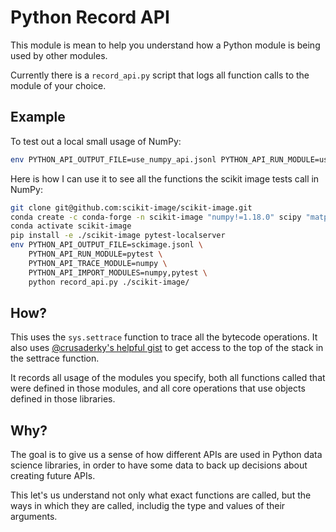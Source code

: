 # Python Record API

This module is mean to help you understand how a Python module is being used by other modules.

Currently there is a `record_api.py` script that logs all function calls to the module of your choice.

## Example

To test out a local small usage of NumPy:

```bash
env PYTHON_API_OUTPUT_FILE=use_numpy_api.jsonl PYTHON_API_RUN_MODULE=use_numpy_api PYTHON_API_TRACE_MODULE=numpy PYTHON_API_IMPORT_MODULES=numpy python record_api.py
```

Here is how I can use it to see all the functions the scikit image tests call in NumPy:

```bash
git clone git@github.com:scikit-image/scikit-image.git
conda create -c conda-forge -n scikit-image "numpy!=1.18.0" scipy "matplotlib!=3.0.0" networkx pillow=6 imageio tifffile PyWavelets pooch Cython wheel pytest
conda activate scikit-image
pip install -e ./scikit-image pytest-localserver
env PYTHON_API_OUTPUT_FILE=sckimage.jsonl \
    PYTHON_API_RUN_MODULE=pytest \
    PYTHON_API_TRACE_MODULE=numpy \
    PYTHON_API_IMPORT_MODULES=numpy,pytest \
    python record_api.py ./scikit-image/
```

## How?

This uses the `sys.settrace` function to trace all the bytecode operations. It also uses
[@crusaderky's helpful gist](https://gist.github.com/crusaderky/cf0575cfeeee8faa1bb1b3480bc4a87a)
to get access to the top of the stack in the settrace function.

It records all usage of the modules you specify, both all functions called that were defined in those modules, and all core operations that use objects defined in those libraries.

## Why?

The goal is to give us a sense of how different APIs are used in Python data science libraries, in order to have some data to back up decisions about creating future APIs.

This let's us understand not only what exact functions are called, but the ways in which they are called, includig the type and values of their arguments.
